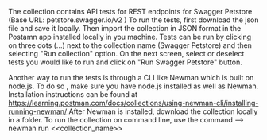 The collection contains API tests for REST endpoints for Swagger Petstore (Base URL: petstore.swagger.io/v2 )
To run the tests, first download the json file and save it locally.
Then import the collection in JSON format in the Postamn app installed locally in you machine.
Tests can be run by clicking on three dots (...) next to the collection name (Swagger Petstore) and then selecting "Run collection" option.
On the next screen, select or deselect tests you would like to run and click on "Run Swagger Petstore" button.

Another way to run the tests is through a CLI like Newman which is built on node.js. To do so , make sure you have node.js installed as well as Newman. Installation instructions can be found at https://learning.postman.com/docs/collections/using-newman-cli/installing-running-newman/
After Newman is installed, download the collection locally in a folder.
To run the collection on command line, use the command --> newman run <<collection_name>>
